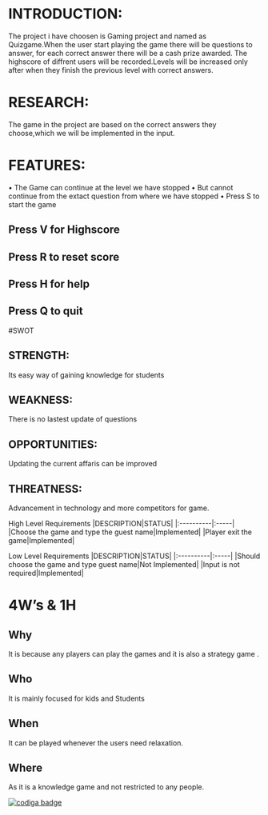 # INTRODUCTION:
The project i have choosen is Gaming project and named as Quizgame.When the user start playing the game there will be questions to answer, for each correct answer there will be a cash prize awarded. The highscore of diffrent users will be recorded.Levels will be increased only after  when they finish the previous level with correct answers.

# RESEARCH:	
The  game in the project are based on the correct answers they choose,which we will be implemented in the input.

# FEATURES:
•	The Game can continue at the level we have stopped 
•	But cannot continue from the extact question from where we have stopped
•	Press S to start the game

## Press V for Highscore
## Press R to reset score
## Press H for help
## Press Q to quit

#SWOT
## STRENGTH:
Its easy way of gaining knowledge for students
## WEAKNESS:
There is no lastest update of questions
## OPPORTUNITIES:
Updating the current affaris can be improved
## THREATNESS:
Advancement in technology and more competitors for game.




High Level Requirements
|DESCRIPTION|STATUS|
|:----------|:-----|
|Choose the game and type the guest name|Implemented|
|Player exit the game|Implemented|
	

Low Level Requirements
|DESCRIPTION|STATUS|
|:----------|:-----|
|Should choose the game and type guest name|Not Implemented|
|Input is not required|Implemented|


# 4W’s & 1H
## Why
It is because any players can play the games and it is also a strategy game .
## Who
It is mainly focused for kids and Students
## When
It can be played whenever the users need relaxation.
## Where
As it is a knowledge game and not restricted to any people.


<a href="https://app.codiga.io/public/user/github/Naveedshafi">
   <img src="https://api.codiga.io/public/badge/user/github/Naveedshafi?style=light" alt="codiga badge" />
</a>
